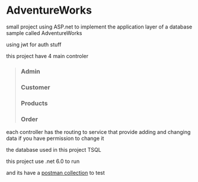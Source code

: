 # AdventureWorks

small project using ASP.net to implement the application layer of a database sample called AdventureWorks 

using jwt for auth stuff 

this project have 4 main controler 
>### Admin
>### Customer
>### Products
>### Order

each controller has the routing to service that provide adding and changing data if you have permission to change it 

the database used in this project TSQL  

this project use .net 6.0 to run 

and its have a [postman collection](https://api.postman.com/collections/19778980-0307f18d-4040-43ef-a3c4-a9f46a1f06ff?access_key=PMAT-01GMR004P7B62MXMKRT76XCJWV) to test 

